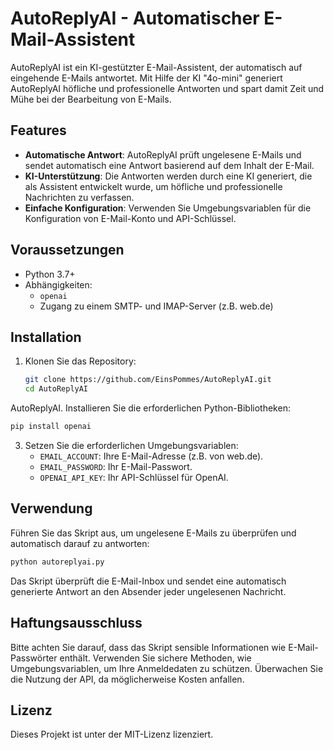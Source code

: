 # AutoReplyAI - Automatischer E-Mail-Assistent

AutoReplyAI ist ein KI-gestützter E-Mail-Assistent, der automatisch auf eingehende E-Mails antwortet. Mit Hilfe der KI "4o-mini" generiert AutoReplyAI höfliche und professionelle Antworten und spart damit Zeit und Mühe bei der Bearbeitung von E-Mails.

## Features
- **Automatische Antwort**: AutoReplyAI prüft ungelesene E-Mails und sendet automatisch eine Antwort basierend auf dem Inhalt der E-Mail.
- **KI-Unterstützung**: Die Antworten werden durch eine KI generiert, die als Assistent entwickelt wurde, um höfliche und professionelle Nachrichten zu verfassen.
- **Einfache Konfiguration**: Verwenden Sie Umgebungsvariablen für die Konfiguration von E-Mail-Konto und API-Schlüssel.

## Voraussetzungen
- Python 3.7+
- Abhängigkeiten:
  - `openai`
  - Zugang zu einem SMTP- und IMAP-Server (z.B. web.de)

## Installation
1. Klonen Sie das Repository:
   ```sh
   git clone https://github.com/EinsPommes/AutoReplyAI.git
   cd AutoReplyAI
   ```
AutoReplyAI. Installieren Sie die erforderlichen Python-Bibliotheken:
   ```sh
   pip install openai
   ```
3. Setzen Sie die erforderlichen Umgebungsvariablen:
   - `EMAIL_ACCOUNT`: Ihre E-Mail-Adresse (z.B. von web.de).
   - `EMAIL_PASSWORD`: Ihr E-Mail-Passwort.
   - `OPENAI_API_KEY`: Ihr API-Schlüssel für OpenAI.

## Verwendung
Führen Sie das Skript aus, um ungelesene E-Mails zu überprüfen und automatisch darauf zu antworten:
```sh
python autoreplyai.py
```
Das Skript überprüft die E-Mail-Inbox und sendet eine automatisch generierte Antwort an den Absender jeder ungelesenen Nachricht.

## Haftungsausschluss
Bitte achten Sie darauf, dass das Skript sensible Informationen wie E-Mail-Passwörter enthält. Verwenden Sie sichere Methoden, wie Umgebungsvariablen, um Ihre Anmeldedaten zu schützen. Überwachen Sie die Nutzung der API, da möglicherweise Kosten anfallen.

## Lizenz
Dieses Projekt ist unter der MIT-Lizenz lizenziert.
